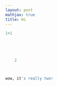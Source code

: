 ```yaml
---
layout: post
mathjax: true
title: Hi
---
```



```python
1+1





    2



wow, it's really two!
```
